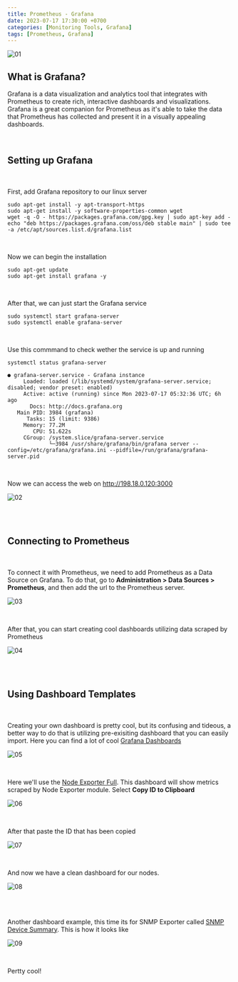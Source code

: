 ```yaml
---
title: Prometheus - Grafana
date: 2023-07-17 17:30:00 +0700
categories: [Monitoring Tools, Grafana]
tags: [Prometheus, Grafana]
---
```


![01](/static/2023-07-17-grafana/01.png)

## What is Grafana?

Grafana is a data visualization and analytics tool that integrates with Prometheus to create rich, interactive dashboards and visualizations. <br>
Grafana is a great companion for Prometheus as it's able to take the data that Prometheus has collected and present it in a visually appealing dashboards.

<br>

## Setting up Grafana

<br>

First, add Grafana repository to our linux server

```shell
sudo apt-get install -y apt-transport-https
sudo apt-get install -y software-properties-common wget
wget -q -O - https://packages.grafana.com/gpg.key | sudo apt-key add -
echo "deb https://packages.grafana.com/oss/deb stable main" | sudo tee -a /etc/apt/sources.list.d/grafana.list
```

<br>

Now we can begin the installation

```shell
sudo apt-get update
sudo apt-get install grafana -y
```

<br>

After that, we can just start the Grafana service

```shell
sudo systemctl start grafana-server
sudo systemctl enable grafana-server
```

<br>

Use this commmand to check wether the service is up and running

```shell
systemctl status grafana-server
```

```
● grafana-server.service - Grafana instance
     Loaded: loaded (/lib/systemd/system/grafana-server.service; disabled; vendor preset: enabled)
     Active: active (running) since Mon 2023-07-17 05:32:36 UTC; 6h ago
       Docs: http://docs.grafana.org
   Main PID: 3984 (grafana)
      Tasks: 15 (limit: 9386)
     Memory: 77.2M
        CPU: 51.622s
     CGroup: /system.slice/grafana-server.service
             └─3984 /usr/share/grafana/bin/grafana server --config=/etc/grafana/grafana.ini --pidfile=/run/grafana/grafana-server.pid
```

<br>

Now we can access the web on http://198.18.0.120:3000

![02](/static/2023-07-17-grafana/02.png)

<br>
<br>

## Connecting to Prometheus

<br>

To connect it with Prometheus, we need to add Prometheus as a Data Source on Grafana.
To do that, go to **Administration > Data Sources > Prometheus**, and then add the url to the Prometheus server.

![03](/static/2023-07-17-grafana/03.png)

<br>

After that, you can start creating cool dashboards utilizing data scraped by Prometheus

![04](/static/2023-07-17-grafana/04.png)

<br>
<br>

## Using Dashboard Templates

<br>

Creating your own dashboard is pretty cool, but its confusing and tideous,
a better way to do that is utilizing pre-exisiting dashboard that you can easily import.
Here you can find a lot of cool [Grafana Dashboards](https://grafana.com/grafana/dashboards/)

![05](/static/2023-07-17-grafana/05.png)

<br>

Here we'll use the [Node Exporter Full](https://grafana.com/grafana/dashboards/1860-node-exporter-full/). This dashboard will show metrics scraped by Node Exporter module.
Select **Copy ID to Clipboard**

![06](/static/2023-07-17-grafana/06.png)

<br>

After that paste the ID that has been copied

![07](/static/2023-07-17-grafana/07.png)

<br>

And now we have a clean dashboard for our nodes.

![08](/static/2023-07-17-grafana/08.png)


<br>
<br>

Another dashboard example, this time its for SNMP Exporter called [SNMP Device Summary](https://grafana.com/grafana/dashboards/12489-snmp-device-summary/).
This is how it looks like

![09](/static/2023-07-17-grafana/09.png)


<br>

Pertty cool!